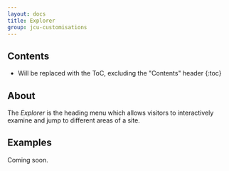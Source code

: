```yaml
---
layout: docs
title: Explorer
group: jcu-customisations
---
```


## Contents

* Will be replaced with the ToC, excluding the "Contents" header
{:toc}

## About

The *Explorer* is the heading menu which allows visitors to interactively
examine and jump to different areas of a site.

## Examples

Coming soon.
